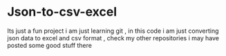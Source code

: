 # Json-to-csv-excel
Its just a fun project i am just learning git , in this code i am just converting json data to excel and csv format , check my other repositories i may have posted some good stuff there 
